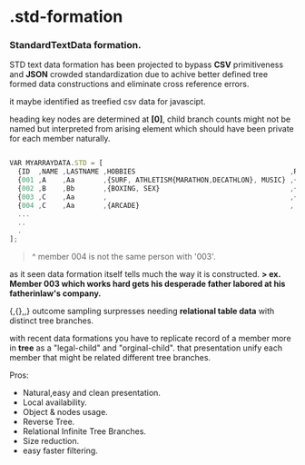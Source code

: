 # .std-formation

### StandardTextData formation.

STD text data formation has been projected
to bypass **CSV** primitiveness and **JSON** crowded standardization due to achive better defined tree formed data constructions
and eliminate cross reference errors.

it maybe identified as treefied csv data for javascipt.

heading key nodes are determined at **[0]**,
child branch counts might not be named but interpreted from arising element which should have been private for each member naturally.
```javascript

VAR MYARRAYDATA.STD = [
  {ID  ,NAME ,LASTNAME ,HOBBIES                                      ,REVENUES                           ,CHILDS     ,PARENTS}, 
  {001 ,A    ,Aa       ,{SURF, ATHLETISM{MARATHON,DECATHLON}, MUSIC} ,{2014{MARCH{$2000},APRIL{$1750}}}  ,{012,003}  ,dead},
  {002 ,B    ,Bb       ,{BOXING, SEX}                                ,{2014{APRIL{$150}}}                ,003        ,dead},
  {003 ,C    ,Aa       ,                                             ,{2014{MARCH{$6000},APRIL{$8750}}}  ,           ,{FATHER{002,001},MOTHER{/*-other-kind-parenthoods-"reverse.Tree"-*/}}},
  {004 ,C    ,Aa       ,{ARCADE}                                     ,                                   ,           ,001},
  ...
  ..
  .
];
```
> ^ member 004 is not the same person with '003'.

as it seen data formation itself tells much the way it is constructed.
**> ex. Member 003 which works hard gets his desperade father labored at his fatherinlaw's company.**

{,{},,} outcome sampling surpresses needing **relational table data** with distinct tree branches.

with recent data formations you have to replicate record of a member more in **tree** as a "legal-child" and "orginal-child".
that presentation unify each member that might be related different tree branches.

Pros:
* Natural,easy and clean presentation.
* Local availability.
* Object & nodes usage.
* Reverse Tree.
* Relational Infinite Tree Branches.
* Size reduction.
* easy faster filtering.

